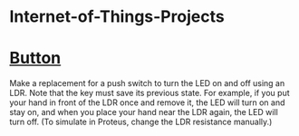 # Internet-of-Things-Projects

# [Button](https://github.com/Mohadeseh-Atyabi/Internet-of-Things-Projects/tree/main/Button)
Make a replacement for a push switch to turn the LED on and off using an LDR. Note that the key must save its previous state. For example, if you put your hand in front of the LDR once and remove it, the LED will turn on and stay on, and when you place your hand near the LDR again, the LED will turn off. (To simulate in Proteus, change the LDR resistance manually.)
